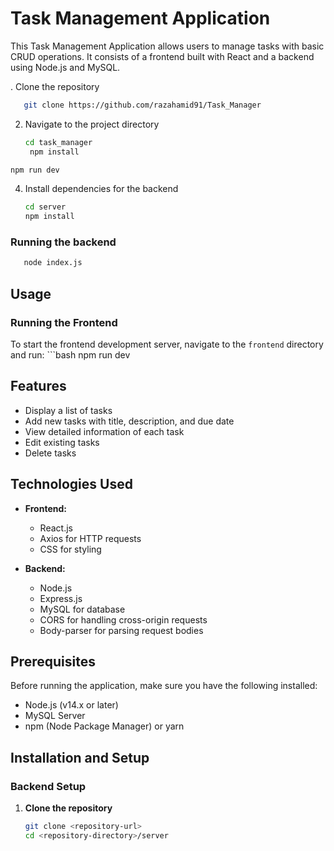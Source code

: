 # Task Management Application

This Task Management Application allows users to manage tasks with basic CRUD operations. It consists of a frontend built with React and a backend using Node.js and MySQL.

. Clone the repository
 ```bash
    git clone https://github.com/razahamid91/Task_Manager
 ```

2. Navigate to the project directory
    ```bash
    cd task_manager
     npm install
  ```bash
  npm run dev
   ```


4. Install dependencies for the backend
    ```bash
    cd server
    npm install

 ### Running the backend
 ```bash
    node index.js
 ```

## Usage

### Running the Frontend

To start the frontend development server, navigate to the `frontend` directory and run: ```bash
npm run dev

## Features

- Display a list of tasks
- Add new tasks with title, description, and due date
- View detailed information of each task
- Edit existing tasks
- Delete tasks

## Technologies Used

- **Frontend:**
  - React.js
  - Axios for HTTP requests
  - CSS for styling

- **Backend:**
  - Node.js
  - Express.js
  - MySQL for database
  - CORS for handling cross-origin requests
  - Body-parser for parsing request bodies

## Prerequisites

Before running the application, make sure you have the following installed:

- Node.js (v14.x or later)
- MySQL Server
- npm (Node Package Manager) or yarn

## Installation and Setup

### Backend Setup

1. **Clone the repository**

   ```bash
   git clone <repository-url>
   cd <repository-directory>/server
